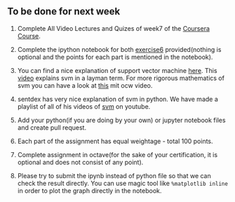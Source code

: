 ## To be done for next week

1. Complete All Video Lectures and Quizes of week7 of the [Coursera Course](https://www.coursera.org/learn/machine-learning).

2. Complete the ipython notebook for both [exercise6](https://github.com/IITGuwahati-AI/Learning-Content/blob/master/Phase%202/week%206%20-%2019%20March%202019/Exercise6/exercise6.ipynb) provided(nothing is optional and the points for each part is mentioned in the notebook).

3. You can find a nice explanation of support vector machine [here](https://blog.statsbot.co/support-vector-machines-tutorial-c1618e635e93). This [video](https://youtu.be/Y6RRHw9uN9o) explains svm in a layman term. For more rigorous mathematics of svm you can have a look at [this](https://youtu.be/_PwhiWxHK8o) mit ocw video. 

4. sentdex has very nice explanation of svm in python. We have made a playlist of all of his videos of [svm](https://www.youtube.com/watch?v=AbVtcUBlBok&list=PLQlV3IS5o2CRyhvxUnxWCg1kFscUpZFQc) on youtube.

5. Add your python(if you are doing by your own) or jupyter notebook files and create pull request.

6. Each part of the assignment has equal weightage - total 100 points.

7. Complete assignment in octave(for the sake of your certification, it is optional and does not consist of any point).

8. Please try to submit the ipynb instead of python file so that we can check the result directly. You can use magic tool like `%matplotlib inline` in order to plot the graph directly in the notebook.
